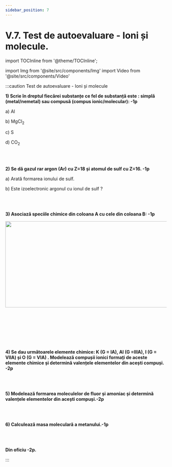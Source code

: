 ```yaml
---
sidebar_position: 7
---
```


# V.7. Test de autoevaluare - Ioni și molecule.


import TOCInline from '@theme/TOCInline';

<TOCInline toc={toc} />




import Img from '@site/src/components/Img'
import Video from '@site/src/components/Video'





:::caution Test de autoevaluare - Ioni și molecule


**1) Scrie în dreptul fiecărei substanțe ce fel de substanță este : simplă (metal/nemetal) sau compusă (compus ionic/molecular): -1p**

a) Al

b) MgCl<sub>2</sub>

c) S

d) CO<sub>2</sub>


<br></br>






**2) Se dă gazul rar argon (Ar) cu Z=18 și atomul de sulf cu Z=16. -1p**

a) Arată formarea ionului de sulf.

b) Este izoelectronic argonul cu ionul de sulf ?

<br></br>


**3) Asociază speciile chimice din coloana A cu cele din coloana B: -1p**




<Img className="img-responsive4" src="chimie/clasa7/capitolul5/5_7_Poza1_Exercitiul4.jpg" width="1000" height="269" />




<br></br>
<br></br>
<br></br>


**4) Se dau următoarele elemente chimice: K (G = IA), Al (G =IIIA), I (G = VIIA) și O (G = VIA) . Modelează compușii ionici formați de aceste elemente chimice și determină valențele elementelor din acești compuși. -2p**

<br></br>



**5) Modelează formarea moleculelor de fluor și amoniac și determină valențele elementelor din acești compuși.-2p**

<br></br>



**6) Calculează masa moleculară a metanului.-1p**

<br></br>


**Din oficiu -2p.**






:::